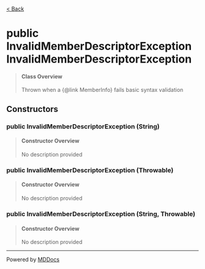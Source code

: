 [< Back](../README.md)
# public InvalidMemberDescriptorException InvalidMemberDescriptorException #
>#### Class Overview ####
>Thrown when a {@link MemberInfo} fails basic syntax validation
## Constructors ##
### public InvalidMemberDescriptorException (String) ###
>#### Constructor Overview ####
>No description provided
>
### public InvalidMemberDescriptorException (Throwable) ###
>#### Constructor Overview ####
>No description provided
>
### public InvalidMemberDescriptorException (String, Throwable) ###
>#### Constructor Overview ####
>No description provided
>

---
Powered by [MDDocs](https://github.com/VRCube/MDDocs)